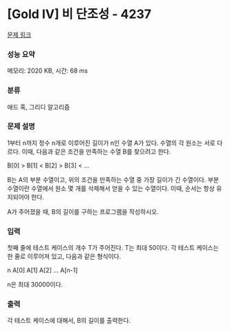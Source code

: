 # [Gold IV] 비 단조성 - 4237 

[문제 링크](https://www.acmicpc.net/problem/4237) 

### 성능 요약

메모리: 2020 KB, 시간: 68 ms

### 분류

애드 혹, 그리디 알고리즘

### 문제 설명

<p>
	1부터 n까지 정수 n개로 이루어진 길이가 n인 수열 A가 있다. 수열의 각 원소는 서로 다르다. 이때, 다음과 같은 조건을 만족하는 수열 B를 찾으려고 한다.</p>

<p>
	B[0] > B[1] < B[2] > B[3] < ...</p>

<p>
	B는 A의 부분 수열이고, 위의 조건을 만족하는 수열 중 가장 길이가 긴 수열이다. 부분 수열이란 수열에서 원소 몇 개를 삭제해서 얻을 수 있는 수열이다. 이때, 순서는 항상 유지되어야 한다.</p>

<p>
	A가 주어졌을 때, B의 길이를 구하는 프로그램을 작성하시오.</p>

### 입력 

 <p>
	첫째 줄에 테스트 케이스의 개수 T가 주어진다. T는 최대 50이다. 각 테스트 케이스는 한 줄로 이루어져 있고, 다음과 같은 형식이다.</p>

<p>
	n A[0] A[1] A[2] ... A[n-1]</p>

<p>
	n은 최대 30000이다. </p>

### 출력 

 <p>
	각 테스트 케이스에 대해서, B의 길이를 출력한다. </p>

